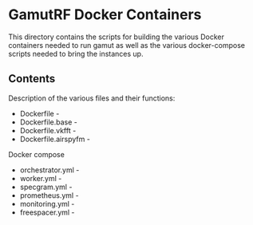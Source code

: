 # GamutRF Docker Containers

This directory contains the scripts for building the various Docker containers needed to run gamut as well as the various docker-compose scripts needed to bring the instances up. 

## Contents
Description of the various files and their functions:
- Dockerfile - 
- Dockerfile.base - 
- Dockerfile.vkfft - 
- Dockerfile.airspyfm - 

Docker compose
- orchestrator.yml - 
- worker.yml - 
- specgram.yml - 
- prometheus.yml - 
- monitoring.yml - 
- freespacer.yml -
